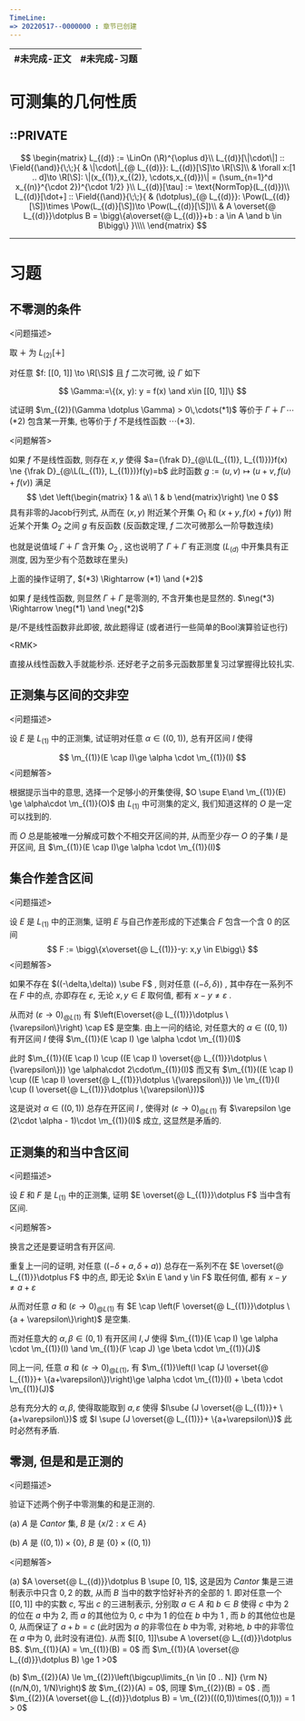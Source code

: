 ```yaml
---
TimeLine: 
=> 20220517--0000000 : 章节已创建
---
```

| #未完成-正文 | #未完成-习题 |
| ------------ | ------------ |

# 可测集的几何性质

## ::PRIVATE

$$
\begin{matrix}
L_{(d)} := \LinOn (\R)^{\oplus d}\\
L_{(d)}[\|\cdot\|] :: \Field{(\and)}{\;\;}{
    & \|\cdot\|_{@ L_{(d)}}: L_{(d)}[\S]\to \R[\S]\\
    & \forall x:[1 .. d]\to \R[\S]:
        \|(x_{(1)},x_{(2)}, \cdots,x_{(d)})\| = (\sum_{n=1}^d x_{(n)}^{\cdot 2})^{\cdot 1/2} 
}\\
L_{(d)}[\tau] := \text{NormTop}(L_{(d)})\\
L_{(d)}[\dot+] :: \Field{(\and)}{\;\;}{
    & (\dotplus)_{@ L_{(d)}}: \Pow(L_{(d)}[\S])\times \Pow(L_{(d)}[\S])\to \Pow(L_{(d)}[\S])\\
    & A \overset{@ L_{(d)}}\dotplus B  = \bigg\{a\overset{@ L_{(d)}}+b : a \in A \and b \in B\bigg\}
}\\\\
\end{matrix}
$$
***
# 习题

## 不零测的条件

\<问题描述\>

取 $\dotplus$ 为 $L_{(2)}[\dotplus]$

对任意 $f: [[0, 1]] \to \R[\S]$ 且 $f$ 二次可微, 设 $\Gamma$ 如下

$$
\Gamma:=\{(x, y): y = f(x) \and x\in [[0, 1]]\}
$$

试证明 $\m_{(2)}(\Gamma \dotplus \Gamma) > 0\,\cdots(*1)$ 等价于 $\Gamma \dotplus \Gamma\,\cdots(*2)$ 包含某一开集, 也等价于 $f$ 不是线性函数 $\cdots(*3)$. 

\<问题解答\>

如果 $f$ 不是线性函数, 则存在 $x, y$ 使得 $a={\frak D}_{@\L(L_{(1)}, L_{(1)})}f(x) \ne {\frak D}_{@\L(L_{(1)}, L_{(1)})}f(y)=b$ 此时函数 $g := (u, v) \mapsto (u+v, f(u) + f(v))$ 满足
$$
\det \left(\begin{matrix}
    1 & a\\
    1 & b
\end{matrix}\right) \ne 0
$$
具有非零的Jacob行列式, 从而在 $(x, y)$ 附近某个开集 $O_1$ 和 $(x+y, f(x)+f(y))$ 附近某个开集 $O_2$ 之间 $g$ 有反函数 (反函数定理, $f$ 二次可微那么一阶导数连续)

也就是说值域 $\Gamma \dotplus \Gamma$ 含开集 $O_2$ , 这也说明了 $\Gamma \dotplus \Gamma$ 有正测度 ($L_{(d)}$ 中开集具有正测度, 因为至少有个范数球在里头) 

上面的操作证明了, $(*3) \Rightarrow (*1) \and (*2)$

如果 $f$ 是线性函数, 则显然 $\Gamma\dotplus \Gamma$ 是零测的, 不含开集也是显然的. $\neg(*3) \Rightarrow \neg(*1) \and \neg(*2)$

是/不是线性函数非此即彼, 故此题得证 (或者进行一些简单的Bool演算验证也行)

\<RMK\>

直接从线性函数入手就能秒杀. 还好老子之前多元函数那里复习过掌握得比较扎实. 

## 正测集与区间的交非空

\<问题描述\>

设 $E$ 是 $L_{(1)}$ 中的正测集, 试证明对任意 $\alpha \in ((0, 1))$, 总有开区间 $I$ 使得

$$
\m_{(1)}(E \cap I)\ge \alpha \cdot \m_{(1)}(I)
$$
\<问题解答\>

根据提示当中的意思, 选择一个足够小的开集使得, $O \supe E\and \m_{(1)}(E) \ge \alpha\cdot \m_{(1)}(O)$ 由 $L_{(1)}$ 中可测集的定义, 我们知道这样的 $O$ 是一定可以找到的. 

而 $O$ 总是能被唯一分解成可数个不相交开区间的并, 从而至少存一 $O$ 的子集 $I$ 是开区间, 且 $\m_{(1)}(E \cap I)\ge \alpha \cdot \m_{(1)}(I)$

## 集合作差含区间

\<问题描述\>

设 $E$ 是 $L_{(1)}$ 中的正测集, 证明 $E$ 与自己作差形成的下述集合 $F$ 包含一个含 $0$ 的区间
$$
F := \bigg\{x\overset{@ L_{(1)}}-y: x,y \in E\bigg\}
$$
\<问题解答\>

如果不存在 $((-\delta,\delta)) \sube F$ , 则对任意 $((-\delta, \delta))$ , 其中存在一系列不在 $F$ 中的点, 亦即存在 $\varepsilon$, 无论 $x,y\in E$ 取何值, 都有 $x-y\ne \varepsilon$ . 

从而对 $(\varepsilon \to 0)_{@ L(1)}$ 有 $\left(E\overset{@ L_{(1)}}\dotplus \{\varepsilon\}\right) \cap E$ 是空集. 由上一问的结论,  对任意大的 $\alpha\in((0, 1))$ 有开区间 $I$ 使得 $\m_{(1)}(E \cap I) \ge \alpha \cdot \m_{(1)}(I)$

此时 $\m_{(1)}((E \cap I) \cup ((E \cap I) \overset{@ L_{(1)}}\dotplus \{\varepsilon\})) \ge \alpha\cdot 2\cdot\m_{(1)}(I)$ 而又有 $\m_{(1)}((E \cap I) \cup ((E \cap I) \overset{@ L_{(1)}}\dotplus \{\varepsilon\})) \le \m_{(1)}(I \cup (I \overset{@ L_{(1)}}\dotplus \{\varepsilon\}))$

这是说对 $\alpha \in ((0, 1))$ 总存在开区间 $I$ , 使得对 $(\varepsilon \to 0)_{@ L(1)}$ 有 $\varepsilon \ge (2\cdot \alpha - 1)\cdot \m_{(1)}(I)$ 成立, 这显然是矛盾的. 

## 正测集的和当中含区间

\<问题描述\>

设 $E$ 和 $F$ 是 $L_{(1)}$ 中的正测集, 证明 $E \overset{@ L_{(1)}}\dotplus F$ 当中含有区间. 

\<问题解答\>

换言之还是要证明含有开区间. 

重复上一问的证明, 对任意 $((-\delta + a, \delta+a))$ 总存在一系列不在 $E \overset{@ L_{(1)}}\dotplus F$ 中的点, 即无论 $x\in E \and y \in F$ 取任何值, 都有 $x-y \ne a + \varepsilon$

从而对任意 $a$ 和 $(\varepsilon \to 0)_{@ L(1)}$ 有 $E \cap \left(F \overset{@ L_{(1)}}\dotplus \{a + \varepsilon\}\right)$ 是空集. 

而对任意大的 $\alpha,\beta \in (0, 1)$   有开区间 $I,J$ 使得 $\m_{(1)}(E \cap I) \ge \alpha \cdot \m_{(1)}(I) \and \m_{(1)}(F \cap J) \ge \beta \cdot \m_{(1)}(J)$

同上一问, 任意 $a$ 和 $(\varepsilon \to 0)_{@ L(1)}$, 有 $\m_{(1)}\left(I \cap (J \overset{@ L_{(1)}}+ \{a+\varepsilon\})\right)\ge \alpha \cdot \m_{(1)}(I) + \beta \cdot \m_{(1)}(J)$

总有充分大的 $\alpha, \beta$, 使得取能取到 $a, \varepsilon$ 使得 $I\sube (J \overset{@ L_{(1)}}+ \{a+\varepsilon\})$ 或 $I \supe (J \overset{@ L_{(1)}}+ \{a+\varepsilon\})$ 此时必然有矛盾. 

## 零测, 但是和是正测的

\<问题描述\>

验证下述两个例子中零测集的和是正测的. 

(a) $A$ 是 $Cantor$ 集, $B$ 是 $\{x/2: x\in A\}$

(b) $A$ 是 $((0, 1)) \times \{0\}$, $B$ 是 $\{0\} \times ((0, 1))$

\<问题解答\>

(a) $A \overset{@ L_{(d)}}\dotplus B \supe [0, 1]$, 这是因为 $Cantor$ 集是三进制表示中只含 $0,2$ 的数, 从而 $B$ 当中的数字恰好补齐的全部的 $1$. 即对任意一个 $[[0,1]]$ 中的实数 $c$, 写出 $c$ 的三进制表示, 分别取 $a \in A$ 和 $b \in B$ 使得 $c$ 中为 $2$ 的位在 $a$ 中为 $2$, 而 $a$ 的其他位为 $0$, $c$ 中为 $1$ 的位在 $b$ 中为 $1$ , 而 $b$ 的其他位也是 $0$, 从而保证了 $a+b=c$ (此时因为 $a$ 的非零位在 $b$ 中为零, 对称地, $b$ 中的非零位在 $a$ 中为 $0$, 此时没有进位). 
从而 $[[0, 1]]\sube A \overset{@ L_{(d)}}\dotplus B$. $\m_{(1)}(A) = \m_{(1)}(B) = 0$ 而 $\m_{(1)}(A \overset{@ L_{(d)}}\dotplus B) \ge 1 >0$

(b) $\m_{(2)}(A) \le \m_{(2)}\left(\bigcup\limits_{n \in [0 .. N]} {\rm N}((n/N,0), 1/N)\right)$ 故 $\m_{(2)}(A) = 0$, 同理 $\m_{(2)}(B) = 0$ . 而 $\m_{(2)}(A \overset{@ L_{(d)}}\dotplus B) = \m_{(2)}(((0,1))\times((0,1))) = 1 > 0$
